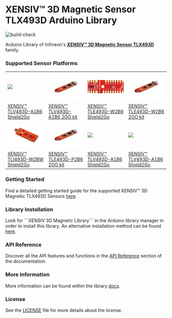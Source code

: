 # XENSIV™ 3D Magnetic Sensor TLX493D Arduino Library

![build-check](https://github.com/Infineon/arduino-pas-co2-sensor/actions/workflows/build-check.yml/badge.svg)

Arduino Library of Infineon's [**XENSIV™ 3D Magnetic Sensor TLX493D**](https://www.infineon.com/cms/en/product/sensor/magnetic-sensors/magnetic-position-sensors/3d-magnetics/) family.

### Supported Sensor Platforms

<table>
    <tr>
        <td><img src="doc/img/TLV493D_A1B6_2GO.png" width=200></td>
        <td><img src="doc/img/TLV493D_A1B6_MS2GO.png" width=200></td>
        <td><img src="doc/img/TLE493D_W2B6_2GO.jpg" width=200></td>
        <td><img src="doc/img/TLV493D_A1B6_MS2GO.png" width=200></td>
    </tr>
    <tr>
        <td style="test-align : center"><a href="https://www.infineon.com/cms/en/product/evaluation-boards/s2go_3d-sense_tlv493d/">XENSIV™ TLV493D-A1B6 Shield2Go </a></td>
        <td style="test-align : center"><a href="https://www.infineon.com/cms/en/product/evaluation-boards/tlv493d-a1b6-ms2go/">XENSIV™ TLV493D-A1B6 2GO kit</a></td>
        <td style="test-align : center"><a href="https://www.infineon.com/cms/en/product/evaluation-boards/s2go_3d_tle493dw2b6-a0/">XENSIV™ TLE493D-W2B6 Shield2Go</a></td>
        <td style="test-align : center"><a href="https://www.infineon.com/cms/en/product/evaluation-boards/tle493d-w2b6-ms2go/">XENSIV™ TLE493D-W2B6 2GO kit</a></td>
    </tr>
    <tr>
        <td><img src="doc/img/TLI493D_W2BW_2GO.jpg" width=200></td>
        <td><img src="doc/img/TLV493D_A1B6_MS2GO.png" width=200></td>
        <td><img src="doc/img/.png" width=200></td>
        <td><img src="doc/img/.png" width=200></td>
    </tr>
    <tr>
        <td style="test-align : center"><a href="">XENSIV™ TLI493D-W2BW Shield2Go</a></td>
        <td style="test-align : center"><a href="">XENSIV™ TLE493D-P2B6 2GO kit</a></td>
        <td style="test-align : center"><a href="">XENSIV™ TLV493D-A1B6 Shield2Go</a></td>
        <td style="test-align : center"><a href="">XENSIV™ TLV493D-A1B6 Shield2Go</a></td>
    </tr>

</table>

### Getting Started

Find a detailed getting started guide for the supported XENSIV™ 3D Magnetic TLX493D Sensors [here](link).

### Library Installation

Look for ```XENSIV 3D Magnetic Library´´´ in the Arduino library manager in order to install this library. An alternative installation method can be found [here](link).

### API Reference

Discover all the API features and functions in the [API Reference]() section of the documentation.

### More Information

More information can be found within the library [docs]().

### License

See the [LICENSE](LICENSE.md) file for more details about the license.